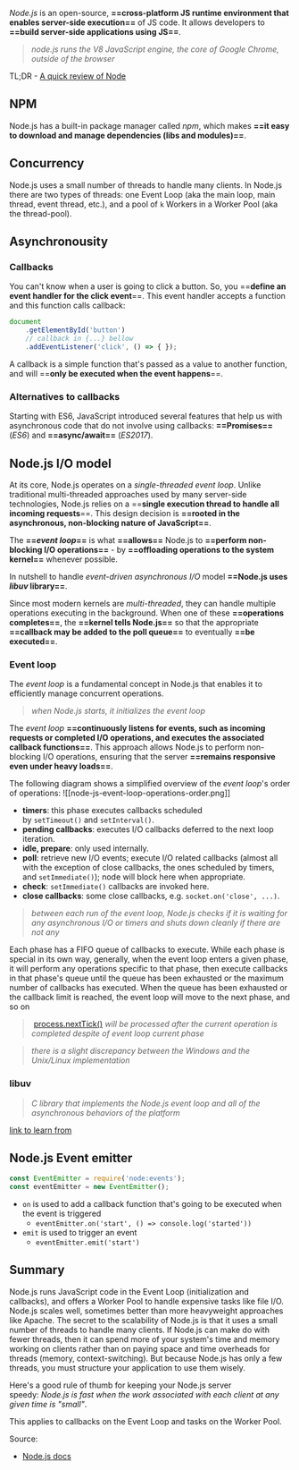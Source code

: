 *Node.js* is an open-source, **==cross-platform JS runtime environment that enables server-side execution==** of JS code. It allows developers to **==build server-side applications using JS==**.

> *node.js runs the V8 JavaScript engine, the core of Google Chrome, outside of the browser*

TL;DR - [A quick review of Node](https://nodejs.org/en/learn/asynchronous-work/dont-block-the-event-loop#:~:text=of%20Service%20attack.-,A%20quick%20review%20of%20Node,-Node.js%20uses)
## NPM

Node.js has a built-in package manager called *npm*, which makes **==it easy to download and manage dependencies (libs and modules)==**.

## Concurrency

Node.js uses a small number of threads to handle many clients. 
In Node.js there are two types of threads: one Event Loop (aka the main loop, main thread, event thread, etc.), and a pool of `k` Workers in a Worker Pool (aka the thread-pool).



## Asynchronousity

### Callbacks

You can't know when a user is going to click a button. So, you ==**define an event handler for the click event**==. This event handler accepts a function and this function calls callback:
``` javascript title:callback.js
document
	.getElementById('button')
	// callback in {...} bellow
	.addEventListener('click', () => { });
```
A callback is a simple function that's passed as a value to another function, and will ==**only be executed when the event happens**==.

### Alternatives to callbacks

Starting with ES6, JavaScript introduced several features that help us with asynchronous code that do not involve using callbacks: **==Promises==** (*ES6*) and **==async/await==** (*ES2017*).


## Node.js I/O model

At its core, Node.js operates on a *single-threaded event loop*. Unlike traditional multi-threaded approaches used by many server-side technologies, Node.js relies on a ==**single execution thread to handle all incoming requests**==. This design decision is **==rooted in the asynchronous, non-blocking nature of JavaScript==**.

The **==*event loop*==** is what **==allows==** Node.js to **==perform non-blocking I/O operations==** - by **==offloading operations to the system kernel==** whenever possible.

In nutshell to handle *event-driven asynchronous I/O* model **==Node.js uses *libuv* library==**.

Since most modern kernels are *multi-threaded*, they can handle multiple operations executing in the background. When one of these **==operations completes==**, the **==kernel tells Node.js==** so that the appropriate **==callback may be added to the poll queue==** to eventually **==be executed==**. 

### Event loop

The *event loop* is a fundamental concept in Node.js that enables it to efficiently manage concurrent operations.

> *when Node.js starts, it initializes the event loop*

The *event loop* **==continuously listens for events, such as incoming requests or completed I/O operations, and executes the associated callback functions==**. This approach allows Node.js to perform non-blocking I/O operations, ensuring that the server **==remains responsive even under heavy loads==**.

The following diagram shows a simplified overview of the *event loop*'s order of operations:
![[node-js-event-loop-operations-order.png]]

- **timers**: this phase executes callbacks scheduled by `setTimeout()` and `setInterval()`.
- **pending callbacks**: executes I/O callbacks deferred to the next loop iteration.
- **idle, prepare**: only used internally.
- **poll**: retrieve new I/O events; execute I/O related callbacks (almost all with the exception of close callbacks, the ones scheduled by timers, and `setImmediate()`); node will block here when appropriate.
- **check**: `setImmediate()` callbacks are invoked here.
- **close callbacks**: some close callbacks, e.g. `socket.on('close', ...)`.

>*between each run of the event loop, Node.js checks if it is waiting for any asynchronous I/O or timers and shuts down cleanly if there are not any*

Each phase has a FIFO queue of callbacks to execute. While each phase is special in its own way, generally, when the event loop enters a given phase, it will perform any operations specific to that phase, then execute callbacks in that phase's queue until the queue has been exhausted or the maximum number of callbacks has executed. When the queue has been exhausted or the callback limit is reached, the event loop will move to the next phase, and so on

> [process.nextTick()](https://nodejs.org/en/learn/asynchronous-work/event-loop-timers-and-nexttick#:~:text=to%20reason%20about.-,Why%20use%20process.nextTick()%3F,-There%20are%20two) *will be processed after the current operation is completed despite of event loop current phase*

> *there is a slight discrepancy between the Windows and the Unix/Linux implementation*


### libuv

>*C library that implements the Node.js event loop and all of the asynchronous behaviors of the platform*

[link to learn from](https://docs.libuv.org/en/v1.x/design.html) 


## Node.js Event emitter

``` javascript title: node-js-event-emitter.js
const EventEmitter = require('node:events');
const eventEmitter = new EventEmitter();
```

- `on` is used to add a callback function that's going to be executed when the event is triggered
	- `eventEmitter.on('start', () => console.log('started'))`
- `emit` is used to trigger an event
	- `eventEmitter.emit('start')`


## Summary

Node.js runs JavaScript code in the Event Loop (initialization and callbacks), and offers a Worker Pool to handle expensive tasks like file I/O. Node.js scales well, sometimes better than more heavyweight approaches like Apache. The secret to the scalability of Node.js is that it uses a small number of threads to handle many clients. If Node.js can make do with fewer threads, then it can spend more of your system's time and memory working on clients rather than on paying space and time overheads for threads (memory, context-switching). But because Node.js has only a few threads, you must structure your application to use them wisely.

Here's a good rule of thumb for keeping your Node.js server speedy: _Node.js is fast when the work associated with each client at any given time is "small"_.

This applies to callbacks on the Event Loop and tasks on the Worker Pool.

Source:
- [Node.js docs](https://nodejs.org/en/learn/asynchronous-work/event-loop-timers-and-nexttick)